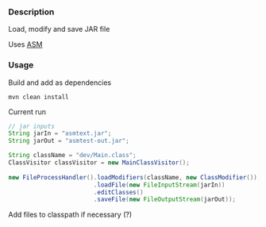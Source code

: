 ### Description

Load, modify and save JAR file

Uses [ASM](https://asm.ow2.io/)

### Usage

Build and add as dependencies
```shell
mvn clean install
```

Current run
```java
// jar inputs
String jarIn = "asmtext.jar";                                           
String jarOut = "asmtest-out.jar";

String className = "dev/Main.class";                                         // Class name to visit
ClassVisitor classVisitor = new MainClassVisitor();                          // Override a class visitor implementation
        
new FileProcessHandler().loadModifiers(className, new ClassModifier());      // Load custom modifier
                        .loadFile(new FileInputStream(jarIn))                // Load file
                        .editClasses()                                       // Modifies classes
                        .saveFile(new FileOutputStream(jarOut));             // Save file
```

Add files to classpath if necessary (?)